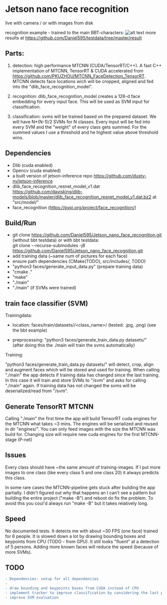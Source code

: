 # Jetson nano face recognition

live with camera / or with images from disk

recognition example - trained to the main BBT-characters:
![alt text](https://github.com/Daniel595/testdata/blob/master/result/13.png)
more results at https://github.com/Daniel595/testdata/tree/master/result


## Parts:

1. detection: high performance MTCNN  (CUDA/TensorRT/C++). A fast C++ implementation of MTCNN, TensorRT & CUDA accelerated from https://github.com/PKUZHOU/MTCNN_FaceDetection_TensorRT. MTCNN detects face locations wich will be cropped, aligned and fed into the "dlib_face_recognition_model".

2. recognition: dlib_face_recognition_model creates a 128-d face embedding for every input face. This will be used as SVM input for classification.

3. classification: svms will be trained based on the prepared dataset. We will have N*(N-1)/2 SVMs for N classes. Every input will be fed into every SVM and the "weight" of every class gets summed. For the summed values I use a threshold and he highest value above threshold wins.


## Dependencies

- Dlib (cuda enabled)
- Opencv (cuda enabled)
- a built version of jetson-inference repo https://github.com/dusty-nv/jetson-inference
- dlib_face_recognition_resnet_model_v1.dat https://github.com/davisking/dlib-models/blob/master/dlib_face_recognition_resnet_model_v1.dat.bz2 at "src/model/"
- face_recognition (https://pypi.org/project/face_recognition/)


## Build/Run

- git clone https://github.com/Daniel595/Jetson_nano_face_recognition.git (without bbt testdata)
        or with bbt testdata:        
        git clone --recurse-submodules -j8 https://github.com/Daniel595/Jetson_nano_face_recognition.git
- add training data (~same num of pictures for each face)  
- ensure path dependencies (CMake(TODO), src/includes/, TODO)
- "python3 faces/generate_input_data.py" (prepare training data)
- "cmake ."
- "make"
- "./main"
- "./main" (if SVMs were trained)


## train face classifier (SVM) 

Trainingdata:

- location: faces/train/datasets/<set>/<class_name>/<images> (tested: .jpg, .png)
                (see the bbt example)    
        
- preprocessing: "python3 faces/generate_train_data.py datasets/<set>"   
                (after doing this the ./main will train the svms automatically)
    
Training:

"python3 faces/generate_train_data.py datasets/<set>" will detect, crop, align and augment faces which will be stored and used for training. When calling "./main" the app detects if training data has changed since the last training. In this case it will train and store SVMs to "/svm" and asks for calling "./main" again. If training data has not changed the svms will be deserialized/read from "/svm".

    
## Generate TensorRT MTCNN

Calling "./main" the first time the app will build TensorRT cuda engines for the MTCNN what takes ~3 mins. The engines will be serialized and reused in dir "engines/". You can only feed images with the size the MTCNN was build for. Changing size will require new cuda engines for the first MTCNN-stage (P-net)


## Issues

Every class should have ~the same amount of training-images. If I put more images to one class (like every class 5 and one class 20) it always predicts this class.

In some rare cases the MTCNN-pipeline gets stuck after building the app partially. I didn't figured out why that happens an I can't see a pattern but building the entire project ("make -B") and reboot do fix the problem. To avoid this you coul'd always run "make -B" but it takes relatively long.


## Speed

No documented tests. It detects me with about ~30 FPS (one face) trained for 6 people. It is slowed down a lot by drawing bounding boxes and keypoints from CPU (TODO - from GPU). It still looks "fluent" at a detection of 5 persons. Adding more known faces will reduce the speed (because of more SVMs).

## TODO
```diff
- Dependencies: setup for all dependencies
- 
- draw bounding and keypoints boxes from CUDA instead of CPU
- implement tracker to improve classification by considering the last predictions for the tracked face
- improve SVM evaluation
```
